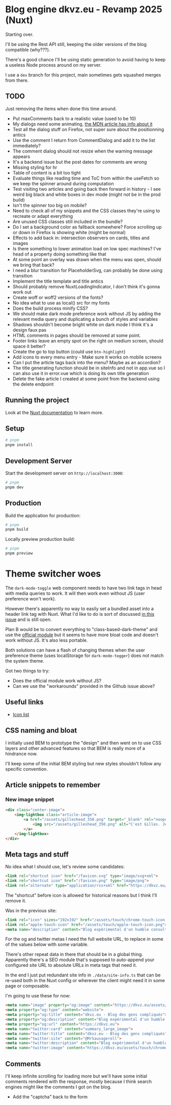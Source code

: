 # Blog engine dkvz.eu - Revamp 2025 (Nuxt)
Starting over.

I'll be using the Rest API still, keeping the older versions of the blog compatible (why???).

There's a good chance I'll be using static generation to avoid having to keep a useless Node process around on my server.

I use a `dev` branch for this project, main sometimes gets squashed merges from there.

## TODO
Just removing the items when done this time around.

- Put maxComments back to a realistic value (used to be 10)
- My dialogs need some animating, [the MDN article has info about it](https://developer.mozilla.org/en-US/docs/Web/HTML/Reference/Elements/dialog)
- Test all the dialog stuff on Firefox, not super sure about the positionning antics
- Use the comment I return from CommentDialog and add it to the list immediately?
- The comment dialog should not resize when the warning message appears
- It's a backend issue but the post dates for comments are wrong
- Missing styling for hr
- Table of content is a bit too tight
- Evaluate things like reading time and ToC from within the useFetch so we keep the spinner around during computation
- Test visiting two articles and going back then forward in history - I see weird big black and white boxes in dev mode (might not be in the prod build)
- Isn't the spinner too big on mobile?
- Need to check all of my snippets and the CSS classes they're using to recreate or adapt everything
- Are unused CSS classes still included in the bundle?
- Do I set a background color as fallback somewhere? Force scrolling up or down in Firefox is showing white (might be normal)
- Effects to add back in: intersection observers on cards, titles and images
- Is there something to lower animation load on low spec machines? I've head of a property doing something like that
- At some point an overlay was drawn when the menu was open, should we bring that back?
- I need a blur transition for PlaceholderSvg, can probably be done using transition
- Implement the title template and title antics
- Should probably remove NuxtLoadingIndicator, I don't think it's gonna work out
- Create woff or woff2 versions of the fonts?
- No idea what to use as local() src for my fonts
- Does the build process minify CSS?
- We should make dark mode preference work without JS by adding the relevant media query and duplicating a bunch of styles and variables
- Shadows shouldn't become bright white on dark mode I think it's a design faux pas
- HTML comments in pages should be removed at some point.
- Footer links leave an empty spot on the right on medium screen, should space it better?
- Create the go to top button (could use `btn-highlight`)
- Add icons to every menu entry - Make sure it works on mobile screens
- Can I put the article tags back into the menu? Maybe as an accordion?
- The title generating function should be in siteInfo and not in app.vue so I can also use it in error.vue which is doing its own title generation
- Delete the fake article I created at some point from the backend using the delete endpoint

## Running the project
Look at the [Nuxt documentation](https://nuxt.com/docs/getting-started/introduction) to learn more.

## Setup

```bash
# pnpm
pnpm install
```

## Development Server

Start the development server on `http://localhost:3000`:

```bash
# pnpm
pnpm dev
```

## Production

Build the application for production:

```bash
# pnpm
pnpm build
```

Locally preview production build:

```bash
# pnpm
pnpm preview
```

# Theme switcher woes
The `dark-mode-toggle` web component needs to have two link tags in head with media queries to work. It will then work even without JS (user preference won't work).

However there's apparently no way to easily set a bundled asset into a header link tag with Nuxt. What I'd like to do is sort of discussed [in this issue](https://github.com/nuxt/nuxt/issues/14681) and is still open.

Plan B would be to convert everything to "class-based-dark-theme" and use the [official module](https://color-mode.nuxtjs.org/) but it seems to have more bloat code and doesn't work without JS. It's also less portable.

Both solutions can have a flash of changing themes when the user preference theme (uses localStorage for `dark-mode-togger`) does not match the system theme.

Got two things to try:
- Does the official module work without JS?
- Can we use the "workarounds" provided in the Github issue above?

## Useful links
- [Icon list](https://icones.js.org/)

## CSS naming and bloat
I initially used BEM to prototype the "design" and then went on to use CSS layers and other advanced features so that BEM is really more of a hindrance now.

I'll keep some of the initial BEM styling but new styles shouldn't follow any specific convention.

## Article snippets to remember

### New image snippet
```html
<div class="center-image">
    <img-lightbox class="article-image">
        <a href="/assets/gilleshead_350.png" target="_blank" rel="noopener noreferrer">
            <img src="/assets/gilleshead_350.png" alt="C'est Gilles. Je pense.">
        </a>
    </img-lightbox>
</div>
```

## Meta tags and stuff
No idea what I should use, let's review some candidates:

```html
<link rel="shortcut icon" href="/favicon.svg" type="image/svg+xml">
<link rel="shortcut icon" href="/favicon.png" type="image/png">
<link rel="alternate" type="application/rss+xml" href="https://dkvz.eu/rss.xml" title="Flux RSS de dkvz.eu">
```
The "shortcut" before icon is allowed for historical reasons but I think I'll remove it.

Was in the previous site:
```html
<link rel="icon" sizes="192x192" href="/assets/touch/chrome-touch-icon-192x192.png">
<link rel="apple-touch-icon" href="/assets/touch/apple-touch-icon.png">
<meta name="description" content="Blog expérimental d'un humble consultant en progress-bars.">
```

For the og and twitter metas I need the full website URL, to replace in some of the values below with some variable.

There's other repeat data in there that should be in a global thing. Apparently there's a SEO module that's supposed to auto-append your configured site URL to absolute URLs in meta tags that need it.

In the end I just put redundant site info in `./data/site-info.ts` that can be re-used both in the Nuxt config or wherever the client might need it in some page or composable.

I'm going to use these for now:

```html
<meta name="image" property="og:image" content="https://dkvz.eu/assets/touch/chrome-splashscreen-icon-384x384.png">
<meta property="og:type" content="website">
<meta property="og:title" content="dkvz.eu - Blog des gens compliqués">
<meta property="og:description" content="Blog expérimental d'un humble consultant en progress-bars.">
<meta property="og:url" content="https://dkvz.eu">
<meta name="twitter:card" content="summary_large_image">
<meta name="twitter:title" content="dkvz.eu - Blog des gens compliqués">
<meta name="twitter:site" content="@MrSausageroll">
<meta name="twitter:description" content="Blog expérimental d'un humble consultant en progress-bars.">
<meta name="twitter:image" content="https://dkvz.eu/assets/touch/chrome-splashscreen-icon-384x384.png">
```

## Comments
I'll keep infinite scrolling for loading more but we'll have some initial comments rendered with the response, mostly because I think search engines might like the comments I got on the blog.

- Add the "captcha" back to the form

